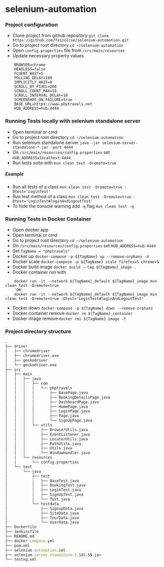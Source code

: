 # selenium-automation
### Project configuration
- Clone project from github repository `git clone https://github.com/faizulcse/selenium-automation.git`
- Go to project root directory `cd ~/selenium-automation`
- Open `config.properties` file from `/src/main/resources`
- Update necessary property values
```properties
    BROWSER=chrome
    HEADLESS=false
    FLUENT_WAIT=5
    POLLING_DELAY=100
    IMPLICITLY_WAIT=0
    SCROLL_BY_PIXEL=200
    SCROLL_COUNT_MAX=10
    SCROLL_INTERVAL_DELAY=10
    SCREENSHOT_ON_FAILURE=true
    BASE_URL=https://www.phptravels.net
    HUB_ADDRESS=hub:4444
```
### Running Tests locally with selenium standalone server
- Open terminal or cmd
- Go to project root directory `cd ~/selenium-automation`
- Run selenium standalone server `java -jar selenium-server-standalone-*.jar -port 4444`
- On `/src/main/resources/config.properties` set `HUB_ADDRESS=localhost:4444`
- Run tests suite with `mvn clean test -Dremote=true`
##### Example
- Run all tests of a class `mvn clean test -Dremote=true -Dtest='LoginTest'`
- Run test method of a class `mvn clean test -Dremote=true -Dtest='LoginTest#loginAndLogoutTest'`
- To hide the console warning add `-q` flag `mvn clean test -q`

### Running Tests in Docker Container
- Open docker app
- Open terminal or cmd
- Go to project root directory `cd ~/selenium-automation`
- On `/src/main/resources/config.properties` set `HUB_ADDRESS=hub:4444`
- Set `TagName = "phptravels"`
- Docker up `docker-compose -p ${TagName} up --remove-orphans -d`
- Docker scale `docker-compose -p ${TagName} scale firefox=5 chrome=5`
- Docker build image `docker build --tag ${TagName}_image .`
- Docker container run with
```commandline
    docker run -it --network ${TagName}_default ${TagName}_image mvn clean test -Dremote=true
    'OR'
    docker run -it --network ${TagName}_default ${TagName}_image mvn clean test -Dremote=true -Dtest='LoginTest#loginAndLogoutTest'
```
- Docker down `docker-compose -p ${TagName} down --remove-orphans`
- Docker container remove `docker rm ${TagName}_container`
- Docker image remove `docker rmi ${TagName}_image -f`

### Project directory structure
```cmd
.
├── driver
│   ├── chromedriver
│   ├── chromedriver.exe
│   ├── geckodriver
│   └── geckodriver.exe
├── src
│   ├── main
│   │   ├── java
│   │   │   ├── com
│   │   │   │   └── phptravels
│   │   │   │       ├── BasePage.java
│   │   │   │       ├── BookingDetailsPage.java
│   │   │   │       ├── DashboardPage.java
│   │   │   │       ├── HomePage.java
│   │   │   │       ├── LoginPage.java
│   │   │   │       ├── Page.java
│   │   │   │       └── SignUpPage.java
│   │   │   └── utils
│   │   │       ├── BrowserUtils.java
│   │   │       ├── EventListener.java
│   │   │       ├── LocatorUtils.java
│   │   │       ├── PathUtils.java
│   │   │       ├── Utils.java
│   │   │       └── WindowHandler.java
│   │   └── resources
│   │       └── config.properties
│   └── test
│       └── java
│           ├── test
│           │   ├── BaseTest.java
│           │   ├── BookingTest.java
│           │   ├── LoginTest.java
│           │   ├── SignUpTest.java
│           │   └── Test.java
│           └── testdata
│               ├── SignupData.java
│               ├── SiteData.java
│               ├── TourData.java
│               └── UserData.java
├── Dockerfile
├── Jenkinsfile
├── README.md
├── docker-compose.yml
├── pom.xml
├── selenium-automation.iml
├── selenium-server-standalone-3.141.59.jar
└── testng.xml
```

